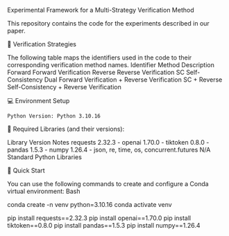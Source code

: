 Experimental Framework for a Multi-Strategy Verification Method

This repository contains the code for the experiments described in our paper.

📌 Verification Strategies

The following table maps the identifiers used in the code to their corresponding verification method names.
Identifier	Method Description
Forward	Forward Verification
Reverse	Reverse Verification
SC	Self-Consistency
Dual	Forward Verification + Reverse Verification
SC + Reverse	Self-Consistency + Reverse Verification

💻 Environment Setup

    Python Version: Python 3.10.16

🧩 Required Libraries (and their versions):

Library	Version	Notes
requests	2.32.3	-
openai	1.70.0	-
tiktoken	0.8.0	-
pandas	1.5.3	-
numpy	1.26.4	-
json, re, time, os, concurrent.futures	N/A	Standard Python Libraries

🚀 Quick Start

You can use the following commands to create and configure a Conda virtual environment:
Bash

conda create -n venv python=3.10.16
conda activate venv

pip install requests==2.32.3
pip install openai==1.70.0
pip install tiktoken==0.8.0
pip install pandas==1.5.3
pip install numpy==1.26.4

